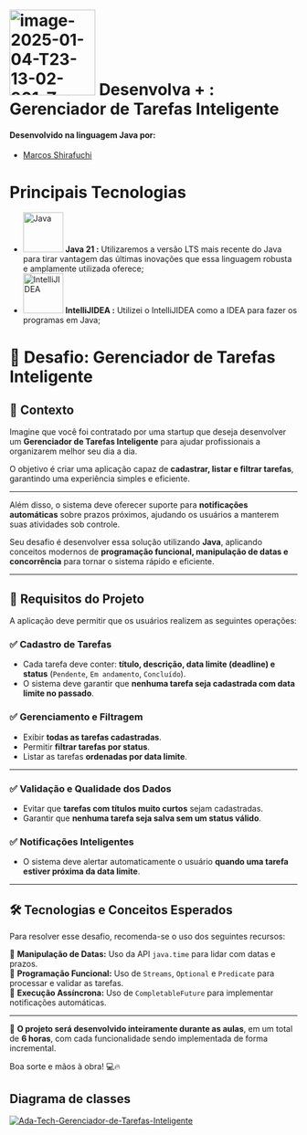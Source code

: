 # <a href="https://imgbb.com/"><img src="https://i.ibb.co/wNCRx9z/image-2025-01-04-T23-13-02-901-Z.png" alt="image-2025-01-04-T23-13-02-901-Z" border="0" width =150 heigth = 100></a> Desenvolva + : Gerenciador de Tarefas Inteligente

#### Desenvolvido na linguagem Java por:
- [Marcos Shirafuchi](https://github.com/marcosfshirafuchi)

# Principais Tecnologias

- <img width="70px" src="https://cdn.jsdelivr.net/gh/devicons/devicon@latest/icons/java/java-original-wordmark.svg" title = "Java" /> <b>Java 21 :</b> Utilizaremos a versão LTS mais recente do Java para tirar vantagem das últimas inovações que essa linguagem robusta e amplamente utilizada oferece;
- <img width="70px" src="https://cdn.jsdelivr.net/gh/devicons/devicon@latest/icons/intellij/intellij-original.svg" title = "IntelliJIDEA" /> <b>IntelliJIDEA :</b> Utilizei o IntelliJIDEA como a IDEA para fazer os programas em Java;

# 📌 Desafio: Gerenciador de Tarefas Inteligente

## 📍 Contexto

Imagine que você foi contratado por uma startup que deseja desenvolver um **Gerenciador de Tarefas Inteligente** para ajudar profissionais a organizarem melhor seu dia a dia.  

O objetivo é criar uma aplicação capaz de **cadastrar, listar e filtrar tarefas**, garantindo uma experiência simples e eficiente.  

---

Além disso, o sistema deve oferecer suporte para **notificações automáticas** sobre prazos próximos, ajudando os usuários a manterem suas atividades sob controle.  

Seu desafio é desenvolver essa solução utilizando **Java**, aplicando conceitos modernos de **programação funcional, manipulação de datas e concorrência** para tornar o sistema rápido e eficiente.  

---

## 🎯 Requisitos do Projeto

A aplicação deve permitir que os usuários realizem as seguintes operações:

### ✅ Cadastro de Tarefas  
- Cada tarefa deve conter: **título, descrição, data limite (deadline) e status** (`Pendente`, `Em andamento`, `Concluído`).  
- O sistema deve garantir que **nenhuma tarefa seja cadastrada com data limite no passado**.  

### ✅ Gerenciamento e Filtragem  
- Exibir **todas as tarefas cadastradas**.  
- Permitir **filtrar tarefas por status**.  
- Listar as tarefas **ordenadas por data limite**.  

---

### ✅ Validação e Qualidade dos Dados  
- Evitar que **tarefas com títulos muito curtos** sejam cadastradas.  
- Garantir que **nenhuma tarefa seja salva sem um status válido**.  

### ✅ Notificações Inteligentes  
- O sistema deve alertar automaticamente o usuário **quando uma tarefa estiver próxima da data limite**.  

---

## 🛠 Tecnologias e Conceitos Esperados

Para resolver esse desafio, recomenda-se o uso dos seguintes recursos:

📌 **Manipulação de Datas:** Uso da API `java.time` para lidar com datas e prazos.  
📌 **Programação Funcional:** Uso de `Streams`, `Optional` e `Predicate` para processar e validar as tarefas.  
📌 **Execução Assíncrona:** Uso de `CompletableFuture` para implementar notificações automáticas.  

---

🚀 **O projeto será desenvolvido inteiramente durante as aulas**, em um total de **6 horas**, com cada funcionalidade sendo implementada de forma incremental.

Boa sorte e mãos à obra! 💻🔥

## Diagrama de classes

<a href="https://ibb.co/DHyv3DVB"><img src="https://i.ibb.co/VcZzXWjF/Ada-Tech-Gerenciador-de-Tarefas-Inteligente.jpg" alt="Ada-Tech-Gerenciador-de-Tarefas-Inteligente" border="0"></a>
